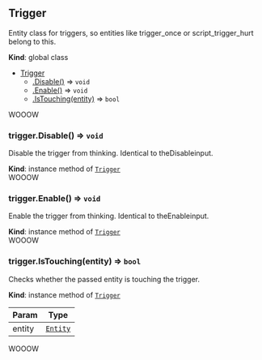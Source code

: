 <a name="Trigger"></a>

## Trigger
Entity class for triggers, so entities like trigger_once or script_trigger_hurt belong to this.

**Kind**: global class  

* [Trigger](#Trigger)
    * [.Disable()](#Trigger+Disable) ⇒ <code>void</code>
    * [.Enable()](#Trigger+Enable) ⇒ <code>void</code>
    * [.IsTouching(entity)](#Trigger+IsTouching) ⇒ <code>bool</code>

WOOOW
<a name="Trigger+Disable"></a>

### trigger.Disable() ⇒ <code>void</code>
Disable the trigger from thinking. Identical to theDisableinput.

**Kind**: instance method of [<code>Trigger</code>](#Trigger)  
WOOOW
<a name="Trigger+Enable"></a>

### trigger.Enable() ⇒ <code>void</code>
Enable the trigger from thinking. Identical to theEnableinput.

**Kind**: instance method of [<code>Trigger</code>](#Trigger)  
WOOOW
<a name="Trigger+IsTouching"></a>

### trigger.IsTouching(entity) ⇒ <code>bool</code>
Checks whether the passed entity is touching the trigger.

**Kind**: instance method of [<code>Trigger</code>](#Trigger)  

| Param | Type |
| --- | --- |
| entity | [<code>Entity</code>](#Entity) | 

WOOOW
